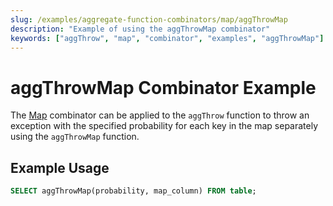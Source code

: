 ```yaml
---
slug: /examples/aggregate-function-combinators/map/aggThrowMap
description: "Example of using the aggThrowMap combinator"
keywords: ["aggThrow", "map", "combinator", "examples", "aggThrowMap"]
---
```


# aggThrowMap Combinator Example

The [Map](/sql-reference/aggregate-functions/combinators#-map) combinator can be applied to the `aggThrow` function to throw an exception with the specified probability for each key in the map separately using the `aggThrowMap` function.

## Example Usage

```sql
SELECT aggThrowMap(probability, map_column) FROM table;
```
